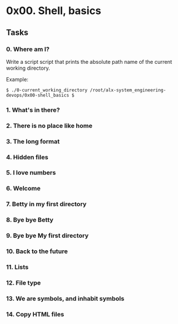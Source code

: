 # 0x00. Shell, basics

## Tasks

### 0. Where am I?

Write a script script that prints the absolute path name of the current working directory.

Example:

`
$ ./0-current_working_directory
/root/alx-system_engineering-devops/0x00-shell_basics
$
`

### 1. What's in there?

### 2. There is no place like home

### 3. The long format

### 4. Hidden files

### 5. I love numbers

### 6. Welcome

### 7. Betty in my first directory

### 8. Bye bye Betty

### 9. Bye bye My first directory

### 10. Back to the future

### 11. Lists

### 12. File type

### 13. We are symbols, and inhabit symbols

### 14. Copy HTML files

